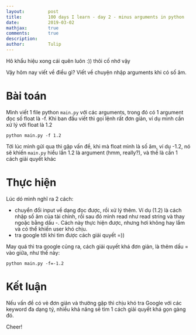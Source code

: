 ```yaml
---
layout:         post
title:          100 days I learn - day 2 - minus arguments in python
date:           2019-03-02
mathjax:        true
comments:       true
description:    
author:         Tulip
---
```


Hô khẩu hiệu xong cái quên luôn :)) thôi cố nhớ vậy

Vậy hôm nay viết về điều gì? Viết về chuyện nhập arguments khi có số âm.

# Bài toán

Mình viết 1 file python `main.py` với các arguments, trong đó có 1 argument đọc số float là -f. Khi ban đầu viết thì gọi lệnh rất đơn giản, ví dụ mình cần xử lý với float là 1.2

```
python main.py -f 1.2
```

Tới lúc mình gửi qua thì gặp vấn đề, khi mà float mình là số âm, ví dụ -1.2, nó sẽ khiến `main.py` hiểu lần 1.2 là argument (hmm, really?), và thế là cần 1 cách giải quyết khác

# Thực hiện

Lúc dó mình nghĩ ra 2 cách:

+ chuyển đổi input về dạng đọc được, rồi xử lý thêm. Ví dụ (1.2) là cách nhập số âm của tài chính, rồi sau đó mình read như read string và thay ngoặc bằng dấu -. Cách này thực hiện được, nhưng hơi không hay lắm và có thể khiến user khó chịu.
+ tra google tới khi tìm được cách giải quyết =))

May quá thì tra google cũng ra, cách giải quyết khá đơn giản, là thêm dấu = vào giữa, như thế này:

```
python main.py -f=-1.2
```


# Kết luận

Nếu vấn đề có vẻ đơn giản và thường gặp thì chịu khó tra Google với các keyword đa dạng tý, nhiều khả năng sẽ tìm 1 cách giải quyết khá gọn gàng đó.

Cheer!